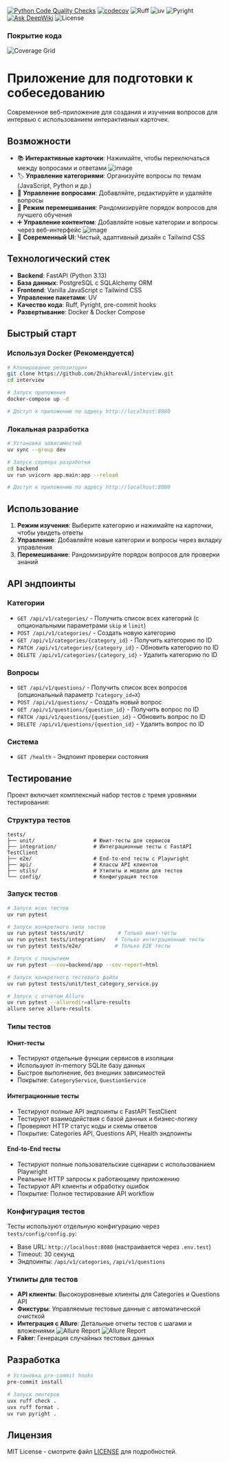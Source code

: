 [![Python Code Quality Checks](https://github.com/ZhikharevAl/interview/actions/workflows/code-quality.yaml/badge.svg)](https://github.com/ZhikharevAl/interview/actions/workflows/code-quality.yaml)
[![codecov](https://codecov.io/gh/ZhikharevAl/interview/branch/main/graph/badge.svg?token=bU6zfUsD9Z)](https://codecov.io/gh/ZhikharevAl/interview)
![Ruff](https://img.shields.io/badge/linting-Ruff-323330?logo=ruff) ![uv](https://img.shields.io/badge/dependencies-uv-FFA500)
![Pyright](https://img.shields.io/badge/typing-Pyright-007ACC)
[![Ask DeepWiki](https://deepwiki.com/badge.svg)](https://deepwiki.com/ZhikharevAl/interview)
![License](https://img.shields.io/badge/License-MIT-blue.svg)

### Покрытие кода

![Coverage Grid](https://codecov.io/gh/ZhikharevAl/interview/graphs/sunburst.svg?token=bU6zfUsD9Z)

# Приложение для подготовки к собеседованию

Современное веб-приложение для создания и изучения вопросов для интервью с использованием интерактивных карточек.

## Возможности

- 📚 **Интерактивные карточки**: Нажимайте, чтобы переключаться между вопросами и ответами
![image](/attachment/frontend/frontend.png)
- 🏷️ **Управление категориями**: Организуйте вопросы по темам (JavaScript, Python и др.)
- 📝 **Управление вопросами**: Добавляйте, редактируйте и удаляйте вопросы
- 🔀 **Режим перемешивания**: Рандомизируйте порядок вопросов для лучшего обучения
- ➕ **Управление контентом**: Добавляйте новые категории и вопросы через веб-интерфейс
![image](/attachment/frontend/frontend_control.png)
- 🎨 **Современный UI**: Чистый, адаптивный дизайн с Tailwind CSS

## Технологический стек

- **Backend**: FastAPI (Python 3.13)
- **База данных**: PostgreSQL с SQLAlchemy ORM
- **Frontend**: Vanilla JavaScript с Tailwind CSS
- **Управление пакетами**: UV
- **Качество кода**: Ruff, Pyright, pre-commit hooks
- **Развертывание**: Docker & Docker Compose

## Быстрый старт

### Используя Docker (Рекомендуется)

```bash
# Клонирование репозитория
git clone https://github.com/ZhikharevAl/interview.git
cd interview

# Запуск приложения
docker-compose up -d

# Доступ к приложению по адресу http://localhost:8080
```

### Локальная разработка

```bash
# Установка зависимостей
uv sync --group dev

# Запуск сервера разработки
cd backend
uv run uvicorn app.main:app --reload

# Доступ к приложению по адресу http://localhost:8000
```

## Использование

1. **Режим изучения**: Выберите категорию и нажимайте на карточки, чтобы увидеть ответы
2. **Управление**: Добавляйте новые категории и вопросы через вкладку управления
3. **Перемешивание**: Рандомизируйте порядок вопросов для проверки знаний

## API эндпоинты

### Категории

- `GET /api/v1/categories/` - Получить список всех категорий (с опциональными параметрами `skip` и `limit`)
- `POST /api/v1/categories/` - Создать новую категорию
- `GET /api/v1/categories/{category_id}` - Получить категорию по ID
- `PATCH /api/v1/categories/{category_id}` - Обновить категорию по ID
- `DELETE /api/v1/categories/{category_id}` - Удалить категорию по ID

### Вопросы

- `GET /api/v1/questions/` - Получить список всех вопросов (опциональный параметр `?category_id=X`)
- `POST /api/v1/questions/` - Создать новый вопрос
- `GET /api/v1/questions/{question_id}` - Получить вопрос по ID
- `PATCH /api/v1/questions/{question_id}` - Обновить вопрос по ID
- `DELETE /api/v1/questions/{question_id}` - Удалить вопрос по ID

### Система

- `GET /health` - Эндпоинт проверки состояния

## Тестирование

Проект включает комплексный набор тестов с тремя уровнями тестирования:

### Структура тестов

```
tests/
├── unit/                   # Юнит-тесты для сервисов
├── integration/            # Интеграционные тесты с FastAPI TestClient
├── e2e/                    # End-to-end тесты с Playwright
├── api/                    # Классы API клиентов
├── utils/                  # Утилиты и модели для тестов
└── config/                 # Конфигурация тестов
```

### Запуск тестов

```bash
# Запуск всех тестов
uv run pytest

# Запуск конкретного типа тестов
uv run pytest tests/unit/           # Только юнит-тесты
uv run pytest tests/integration/   # Только интеграционные тесты
uv run pytest tests/e2e/           # Только E2E тесты

# Запуск с покрытием
uv run pytest --cov=backend/app --cov-report=html

# Запуск конкретного тестового файла
uv run pytest tests/unit/test_category_service.py

# Запуск с отчетом Allure
uv run pytest --alluredir=allure-results
allure serve allure-results
```

### Типы тестов

#### Юнит-тесты

- Тестируют отдельные функции сервисов в изоляции
- Используют in-memory SQLite базу данных
- Быстрое выполнение, без внешних зависимостей
- Покрытие: `CategoryService`, `QuestionService`

#### Интеграционные тесты

- Тестируют полные API эндпоинты с FastAPI TestClient
- Тестируют взаимодействия с базой данных и бизнес-логику
- Проверяют HTTP статус коды и схемы ответов
- Покрытие: Categories API, Questions API, Health эндпоинты

#### End-to-End тесты

- Тестируют полные пользовательские сценарии с использованием Playwright
- Реальные HTTP запросы к работающему приложению
- Тестируют API клиенты и обработку ошибок
- Покрытие: Полное тестирование API workflow

### Конфигурация тестов

Тесты используют отдельную конфигурацию через `tests/config/config.py`:

- Base URL: `http://localhost:8080` (настраивается через `.env.test`)
- Timeout: 30 секунд
- Эндпоинты: `/api/v1/categories`, `/api/v1/questions`

### Утилиты для тестов

- **API клиенты**: Высокоуровневые клиенты для Categories и Questions API
- **Фикстуры**: Управляемые тестовые данные с автоматической очисткой
- **Интеграция с Allure**: Детальные отчеты тестов с шагами и вложениями
![Allure Report](./attachment/allure/allure%202025-09-15%20071638.png)
![Allure Report](./attachment/allure/allure%202025-09-15%20071815.png)
- **Faker**: Генерация случайных тестовых данных

## Разработка

```bash
# Установка pre-commit hooks
pre-commit install

# Запуск линтеров
uvx ruff check .
uvx ruff format .
uv run pyright .
```

## Лицензия

MIT License - смотрите файл [LICENSE](LICENSE) для подробностей.
